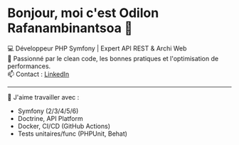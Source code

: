 # Bonjour, moi c'est Odilon Rafanambinantsoa 👋  
💻 Développeur PHP Symfony | Expert API REST & Archi Web  
🚀 Passionné par le clean code, les bonnes pratiques et l'optimisation de performances.  
📫 Contact : [LinkedIn](https://www.linkedin.com/in/odilon-rafanambinantsoa/)

---
🌱 J'aime travailler avec :  
- Symfony (2/3/4/5/6)  
- Doctrine, API Platform  
- Docker, CI/CD (GitHub Actions)  
- Tests unitaires/func (PHPUnit, Behat)
